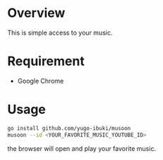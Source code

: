 # Overview

This is simple access to your music.

# Requirement

- Google Chrome

# Usage

```bash
go install github.com/yugo-ibuki/musoon
musoon --id <YOUR_FAVORITE_MUSIC_YOUTUBE_ID>
```

the browser will open and play your favorite music.
